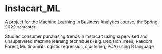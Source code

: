# Instacart_ML

A project for the Machine Learning In Business Analytics course, the Spring 2022 semester.

Studied consumer purchasing trends in Instacart using supervised and unsupervised machine learning techniques (e.g. Decision Trees, Random Forest, Multinomial Logistic regression, clustering, PCA) using R language
